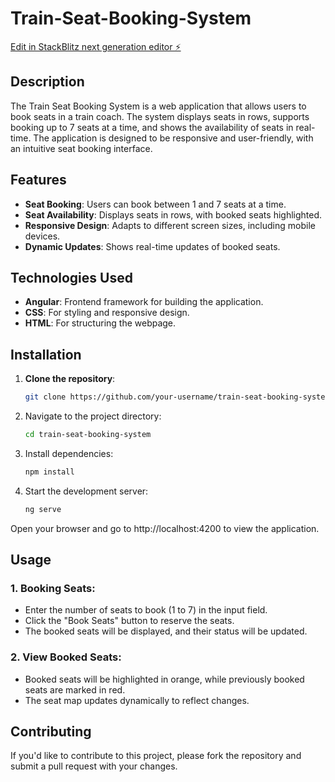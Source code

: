 # Train-Seat-Booking-System

[Edit in StackBlitz next generation editor ⚡️](https://stackblitz.com/~/github.com/RohithaAiswarya16/Train-Seat-Booking-System)

## Description

The Train Seat Booking System is a web application that allows users to book seats in a train coach. The system displays seats in rows, supports booking up to 7 seats at a time, and shows the availability of seats in real-time. The application is designed to be responsive and user-friendly, with an intuitive seat booking interface.

## Features

- **Seat Booking**: Users can book between 1 and 7 seats at a time.
- **Seat Availability**: Displays seats in rows, with booked seats highlighted.
- **Responsive Design**: Adapts to different screen sizes, including mobile devices.
- **Dynamic Updates**: Shows real-time updates of booked seats.

## Technologies Used

- **Angular**: Frontend framework for building the application.
- **CSS**: For styling and responsive design.
- **HTML**: For structuring the webpage.

## Installation

1. **Clone the repository**:
   ```bash
   git clone https://github.com/your-username/train-seat-booking-system.git
   
2. Navigate to the project directory:
    ```bash
    cd train-seat-booking-system

3. Install dependencies:
    ```bash
    npm install

4. Start the development server:
    ```bash
    ng serve

Open your browser and go to http://localhost:4200 to view the application.

## Usage
### 1. Booking Seats:
* Enter the number of seats to book (1 to 7) in the input field.
* Click the "Book Seats" button to reserve the seats.
* The booked seats will be displayed, and their status will be updated.
### 2. View Booked Seats:
* Booked seats will be highlighted in orange, while previously booked seats are marked in red.
* The seat map updates dynamically to reflect changes.

## Contributing
If you'd like to contribute to this project, please fork the repository and submit a pull request with your changes.
